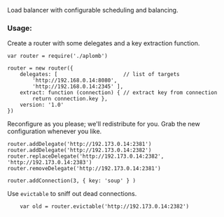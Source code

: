 Load balancer with configurable scheduling and balancing.



### Usage:

Create a router with some delegates and a key extraction function.
```
var router = require('./aplomb')

router = new router({
    delegates: [                     // list of targets
        'http://192.168.0.14:8080',
        'http://192.168.0.14:2345' ],
    extract: function (connection) { // extract key from connection
        return connection.key },
    version: '1.0'
})

```

Reconfigure as you please; we'll redistribute for you. Grab the new
configuration whenever you like.

```
router.addDelegate('http://192.173.0.14:2381')
router.addDelegate('http://192.173.0.14:2382')
router.replaceDelegate('http://192.173.0.14:2382', 'http://192.173.0.14:2383')
router.removeDelegate('http://192.173.0.14:2381')

router.addConnection(3, { key: 'soup' } )
```


Use `evictable` to sniff out dead connections.

```
    var old = router.evictable('http://192.173.0.14:2382')
```
